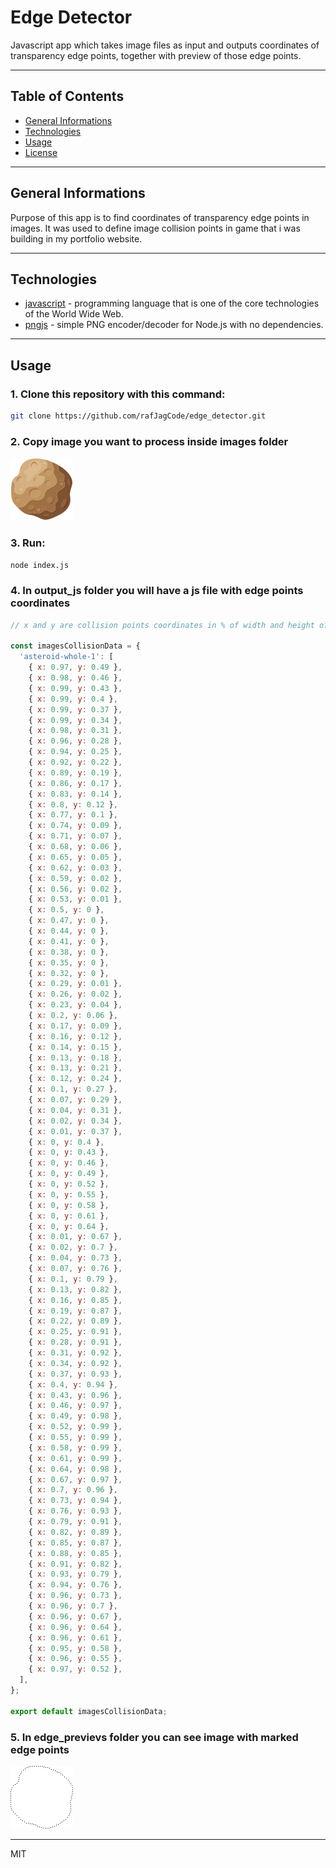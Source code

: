 # Edge Detector

Javascript app which takes image files as input and outputs coordinates of transparency edge points, together with preview of those edge points. 

---

## Table of Contents
* [General Informations](#general-informations)
* [Technologies](#technologies)
* [Usage](#usage)
* [License](#license)

---

## General Informations

Purpose of this app is to find coordinates of transparency edge points in images. It was used to define image collision points in game that i was building in my portfolio website.

---

## Technologies

- [javascript] - programming language that is one of the core technologies of the World Wide Web.
- [pngjs] - simple PNG encoder/decoder for Node.js with no dependencies.

---

## Usage

### 1. Clone this repository with this command:
```Bash 
git clone https://github.com/rafJagCode/edge_detector.git
```
### 2. Copy image you want to process inside __images__ folder
![image to process](./readme_images/image_to_process.png)
### 3. Run:
```Bash
node index.js
```
### 4. In __output_js__ folder you will have a js file with edge points coordinates
```js
// x and y are collision points coordinates in % of width and height of image

const imagesCollisionData = {
  'asteroid-whole-1': [
    { x: 0.97, y: 0.49 },
    { x: 0.98, y: 0.46 },
    { x: 0.99, y: 0.43 },
    { x: 0.99, y: 0.4 },
    { x: 0.99, y: 0.37 },
    { x: 0.99, y: 0.34 },
    { x: 0.98, y: 0.31 },
    { x: 0.96, y: 0.28 },
    { x: 0.94, y: 0.25 },
    { x: 0.92, y: 0.22 },
    { x: 0.89, y: 0.19 },
    { x: 0.86, y: 0.17 },
    { x: 0.83, y: 0.14 },
    { x: 0.8, y: 0.12 },
    { x: 0.77, y: 0.1 },
    { x: 0.74, y: 0.09 },
    { x: 0.71, y: 0.07 },
    { x: 0.68, y: 0.06 },
    { x: 0.65, y: 0.05 },
    { x: 0.62, y: 0.03 },
    { x: 0.59, y: 0.02 },
    { x: 0.56, y: 0.02 },
    { x: 0.53, y: 0.01 },
    { x: 0.5, y: 0 },
    { x: 0.47, y: 0 },
    { x: 0.44, y: 0 },
    { x: 0.41, y: 0 },
    { x: 0.38, y: 0 },
    { x: 0.35, y: 0 },
    { x: 0.32, y: 0 },
    { x: 0.29, y: 0.01 },
    { x: 0.26, y: 0.02 },
    { x: 0.23, y: 0.04 },
    { x: 0.2, y: 0.06 },
    { x: 0.17, y: 0.09 },
    { x: 0.16, y: 0.12 },
    { x: 0.14, y: 0.15 },
    { x: 0.13, y: 0.18 },
    { x: 0.13, y: 0.21 },
    { x: 0.12, y: 0.24 },
    { x: 0.1, y: 0.27 },
    { x: 0.07, y: 0.29 },
    { x: 0.04, y: 0.31 },
    { x: 0.02, y: 0.34 },
    { x: 0.01, y: 0.37 },
    { x: 0, y: 0.4 },
    { x: 0, y: 0.43 },
    { x: 0, y: 0.46 },
    { x: 0, y: 0.49 },
    { x: 0, y: 0.52 },
    { x: 0, y: 0.55 },
    { x: 0, y: 0.58 },
    { x: 0, y: 0.61 },
    { x: 0, y: 0.64 },
    { x: 0.01, y: 0.67 },
    { x: 0.02, y: 0.7 },
    { x: 0.04, y: 0.73 },
    { x: 0.07, y: 0.76 },
    { x: 0.1, y: 0.79 },
    { x: 0.13, y: 0.82 },
    { x: 0.16, y: 0.85 },
    { x: 0.19, y: 0.87 },
    { x: 0.22, y: 0.89 },
    { x: 0.25, y: 0.91 },
    { x: 0.28, y: 0.91 },
    { x: 0.31, y: 0.92 },
    { x: 0.34, y: 0.92 },
    { x: 0.37, y: 0.93 },
    { x: 0.4, y: 0.94 },
    { x: 0.43, y: 0.96 },
    { x: 0.46, y: 0.97 },
    { x: 0.49, y: 0.98 },
    { x: 0.52, y: 0.99 },
    { x: 0.55, y: 0.99 },
    { x: 0.58, y: 0.99 },
    { x: 0.61, y: 0.99 },
    { x: 0.64, y: 0.98 },
    { x: 0.67, y: 0.97 },
    { x: 0.7, y: 0.96 },
    { x: 0.73, y: 0.94 },
    { x: 0.76, y: 0.93 },
    { x: 0.79, y: 0.91 },
    { x: 0.82, y: 0.89 },
    { x: 0.85, y: 0.87 },
    { x: 0.88, y: 0.85 },
    { x: 0.91, y: 0.82 },
    { x: 0.93, y: 0.79 },
    { x: 0.94, y: 0.76 },
    { x: 0.96, y: 0.73 },
    { x: 0.96, y: 0.7 },
    { x: 0.96, y: 0.67 },
    { x: 0.96, y: 0.64 },
    { x: 0.96, y: 0.61 },
    { x: 0.95, y: 0.58 },
    { x: 0.96, y: 0.55 },
    { x: 0.97, y: 0.52 },
  ],
};

export default imagesCollisionData;

```
### 5. In __edge_previevs__ folder you can see image with marked edge points
![edge preview](./readme_images/edge_preview.png)

---

MIT


[javascript]: <https://developer.mozilla.org/en-US/docs/Web/JavaScript?retiredLocale=pl>
[pngjs]: <https://www.npmjs.com/package/pngjs>